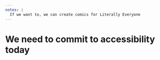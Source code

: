 ```yaml
---
notes: |
  If we want to, we can create comics for Literally Everyone
---
```


# We need to commit to accessibility today
